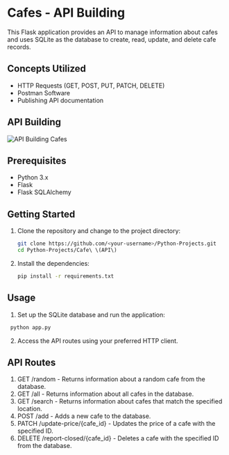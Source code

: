 # Cafes - API Building
This Flask application provides an API to manage information about cafes and uses SQLite as the database to create, read, update, and delete cafe records.

## Concepts Utilized
- HTTP Requests (GET, POST, PUT, PATCH, DELETE)
- Postman Software
- Publishing API documentation

## API Building
![API Building Cafes](https://github.com/katmiller00/Python-Projects/assets/159479250/a3460e21-e271-4b03-aeaa-ca1caf240302)

## Prerequisites
-   Python 3.x
-   Flask
-   Flask SQLAlchemy

## Getting Started
1. Clone the repository and change to the project directory:

    ```bash
    git clone https://github.com/<your-username>/Python-Projects.git
    cd Python-Projects/Cafe\ \(API\)
    ```
2. Install the dependencies:

    ```bash
    pip install -r requirements.txt
    ```
## Usage
1. Set up the SQLite database and run the application:

  ```bash
   python app.py
   ```
2. Access the API routes using your preferred HTTP client.

## API Routes
1.  GET /random - Returns information about a random cafe from the database.
2.  GET /all - Returns information about all cafes in the database.
3.  GET /search - Returns information about cafes that match the specified location.
4.  POST /add - Adds a new cafe to the database.
5.  PATCH /update-price/{cafe_id} - Updates the price of a cafe with the specified ID.
6.  DELETE /report-closed/{cafe_id} - Deletes a cafe with the specified ID from the database.

